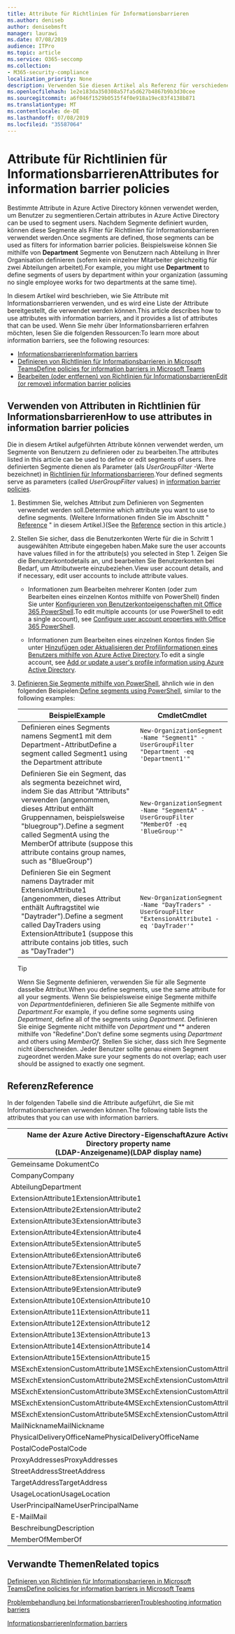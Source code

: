 ```yaml
---
title: Attribute für Richtlinien für Informationsbarrieren
ms.author: deniseb
author: denisebmsft
manager: laurawi
ms.date: 07/08/2019
audience: ITPro
ms.topic: article
ms.service: O365-seccomp
ms.collection:
- M365-security-compliance
localization_priority: None
description: Verwenden Sie diesen Artikel als Referenz für verschiedene Attribute, die Sie in Richtlinien für Informationsbarrieren verwenden können.
ms.openlocfilehash: 1e2e183da350308a57fa5d627b4867b9b3d30cee
ms.sourcegitcommit: a6f046f1529b0515f4f0e918a19ec83f4138b871
ms.translationtype: MT
ms.contentlocale: de-DE
ms.lasthandoff: 07/08/2019
ms.locfileid: "35587064"
---
```

# <a name="attributes-for-information-barrier-policies"></a><span data-ttu-id="2785c-103">Attribute für Richtlinien für Informationsbarrieren</span><span class="sxs-lookup"><span data-stu-id="2785c-103">Attributes for information barrier policies</span></span>

<span data-ttu-id="2785c-104">Bestimmte Attribute in Azure Active Directory können verwendet werden, um Benutzer zu segmentieren.</span><span class="sxs-lookup"><span data-stu-id="2785c-104">Certain attributes in Azure Active Directory can be used to segment users.</span></span> <span data-ttu-id="2785c-105">Nachdem Segmente definiert wurden, können diese Segmente als Filter für Richtlinien für Informationsbarrieren verwendet werden.</span><span class="sxs-lookup"><span data-stu-id="2785c-105">Once segments are defined, those segments can be used as filters for information barrier policies.</span></span> <span data-ttu-id="2785c-106">Beispielsweise können Sie mithilfe von **Department** Segmente von Benutzern nach Abteilung in Ihrer Organisation definieren (sofern kein einzelner Mitarbeiter gleichzeitig für zwei Abteilungen arbeitet).</span><span class="sxs-lookup"><span data-stu-id="2785c-106">For example, you might use **Department** to define segments of users by department within your organization (assuming no single employee works for two departments at the same time).</span></span> 

<span data-ttu-id="2785c-107">In diesem Artikel wird beschrieben, wie Sie Attribute mit Informationsbarrieren verwenden, und es wird eine Liste der Attribute bereitgestellt, die verwendet werden können.</span><span class="sxs-lookup"><span data-stu-id="2785c-107">This article describes how to use attributes with information barriers, and it provides a list of attributes that can be used.</span></span> <span data-ttu-id="2785c-108">Wenn Sie mehr über Informationsbarrieren erfahren möchten, lesen Sie die folgenden Ressourcen:</span><span class="sxs-lookup"><span data-stu-id="2785c-108">To learn more about information barriers, see the following resources:</span></span>
- [<span data-ttu-id="2785c-109">Informationsbarrieren</span><span class="sxs-lookup"><span data-stu-id="2785c-109">Information barriers</span></span>](information-barriers.md)
- [<span data-ttu-id="2785c-110">Definieren von Richtlinien für Informationsbarrieren in Microsoft Teams</span><span class="sxs-lookup"><span data-stu-id="2785c-110">Define policies for information barriers in Microsoft Teams</span></span>](information-barriers-policies.md)
- [<span data-ttu-id="2785c-111">Bearbeiten (oder entfernen) von Richtlinien für Informationsbarrieren</span><span class="sxs-lookup"><span data-stu-id="2785c-111">Edit (or remove) information barrier policies</span></span>](information-barriers-edit-segments-policies.md.md)

## <a name="how-to-use-attributes-in-information-barrier-policies"></a><span data-ttu-id="2785c-112">Verwenden von Attributen in Richtlinien für Informationsbarrieren</span><span class="sxs-lookup"><span data-stu-id="2785c-112">How to use attributes in information barrier policies</span></span>

<span data-ttu-id="2785c-113">Die in diesem Artikel aufgeführten Attribute können verwendet werden, um Segmente von Benutzern zu definieren oder zu bearbeiten.</span><span class="sxs-lookup"><span data-stu-id="2785c-113">The attributes listed in this article can be used to define or edit segments of users.</span></span> <span data-ttu-id="2785c-114">Ihre definierten Segmente dienen als Parameter (als *UserGroupFilter* -Werte bezeichnet) in [Richtlinien für Informationsbarrieren](information-barriers-policies.md).</span><span class="sxs-lookup"><span data-stu-id="2785c-114">Your defined segments serve as parameters (called *UserGroupFilter* values) in [information barrier policies](information-barriers-policies.md).</span></span>

1. <span data-ttu-id="2785c-115">Bestimmen Sie, welches Attribut zum Definieren von Segmenten verwendet werden soll.</span><span class="sxs-lookup"><span data-stu-id="2785c-115">Determine which attribute you want to use to define segments.</span></span> <span data-ttu-id="2785c-116">(Weitere Informationen finden Sie im Abschnitt " [Reference](#reference) " in diesem Artikel.)</span><span class="sxs-lookup"><span data-stu-id="2785c-116">(See the [Reference](#reference) section in this article.)</span></span>

2. <span data-ttu-id="2785c-117">Stellen Sie sicher, dass die Benutzerkonten Werte für die in Schritt 1 ausgewählten Attribute eingegeben haben.</span><span class="sxs-lookup"><span data-stu-id="2785c-117">Make sure the user accounts have values filled in for the attribute(s) you selected in Step 1.</span></span> <span data-ttu-id="2785c-118">Zeigen Sie die Benutzerkontodetails an, und bearbeiten Sie Benutzerkonten bei Bedarf, um Attributwerte einzubeziehen.</span><span class="sxs-lookup"><span data-stu-id="2785c-118">View user account details, and if necessary, edit user accounts to include attribute values.</span></span> 

    - <span data-ttu-id="2785c-119">Informationen zum Bearbeiten mehrerer Konten (oder zum Bearbeiten eines einzelnen Kontos mithilfe von PowerShell) finden Sie unter [Konfigurieren von Benutzerkontoeigenschaften mit Office 365 PowerShell](https://docs.microsoft.com/office365/enterprise/powershell/configure-user-account-properties-with-office-365-powershell).</span><span class="sxs-lookup"><span data-stu-id="2785c-119">To edit multiple accounts (or use PowerShell to edit a single account), see [Configure user account properties with Office 365 PowerShell](https://docs.microsoft.com/office365/enterprise/powershell/configure-user-account-properties-with-office-365-powershell).</span></span>

    - <span data-ttu-id="2785c-120">Informationen zum Bearbeiten eines einzelnen Kontos finden Sie unter [Hinzufügen oder Aktualisieren der Profilinformationen eines Benutzers mithilfe von Azure Active Directory](https://docs.microsoft.com/azure/active-directory/fundamentals/active-directory-users-profile-azure-portal).</span><span class="sxs-lookup"><span data-stu-id="2785c-120">To edit a single account, see [Add or update a user's profile information using Azure Active Directory](https://docs.microsoft.com/azure/active-directory/fundamentals/active-directory-users-profile-azure-portal).</span></span>

3. <span data-ttu-id="2785c-121">[Definieren Sie Segmente mithilfe von PowerShell](information-barriers-policies.md#define-segments-using-powershell), ähnlich wie in den folgenden Beispielen:</span><span class="sxs-lookup"><span data-stu-id="2785c-121">[Define segments using PowerShell](information-barriers-policies.md#define-segments-using-powershell), similar to the following examples:</span></span>

    |<span data-ttu-id="2785c-122">Beispiel</span><span class="sxs-lookup"><span data-stu-id="2785c-122">Example</span></span>  |<span data-ttu-id="2785c-123">Cmdlet</span><span class="sxs-lookup"><span data-stu-id="2785c-123">Cmdlet</span></span>  |
    |---------|---------|
    |<span data-ttu-id="2785c-124">Definieren eines Segments namens Segment1 mit dem Department-Attribut</span><span class="sxs-lookup"><span data-stu-id="2785c-124">Define a segment called Segment1 using the Department attribute</span></span>     | `New-OrganizationSegment -Name "Segment1" -UserGroupFilter "Department -eq 'Department1'"`        |
    |<span data-ttu-id="2785c-125">Definieren Sie ein Segment, das als segmenta bezeichnet wird, indem Sie das Attribut "Attributs" verwenden (angenommen, dieses Attribut enthält Gruppennamen, beispielsweise "bluegroup").</span><span class="sxs-lookup"><span data-stu-id="2785c-125">Define a segment called SegmentA using the MemberOf attribute (suppose this attribute contains group names, such as "BlueGroup")</span></span>     | `New-OrganizationSegment -Name "SegmentA" -UserGroupFilter "MemberOf -eq 'BlueGroup'"`        |
    |<span data-ttu-id="2785c-126">Definieren Sie ein Segment namens Daytrader mit ExtensionAttribute1 (angenommen, dieses Attribut enthält Auftragstitel wie "Daytrader").</span><span class="sxs-lookup"><span data-stu-id="2785c-126">Define a segment called DayTraders using ExtensionAttribute1 (suppose this attribute contains job titles, such as "DayTrader")</span></span>|`New-OrganizationSegment -Name "DayTraders" -UserGroupFilter "ExtensionAttribute1 -eq 'DayTrader'"` |

    > [!TIP]
    > <span data-ttu-id="2785c-127">Wenn Sie Segmente definieren, verwenden Sie für alle Segmente dasselbe Attribut.</span><span class="sxs-lookup"><span data-stu-id="2785c-127">When you define segments, use the same attribute for all your segments.</span></span> <span data-ttu-id="2785c-128">Wenn Sie beispielsweise einige Segmente mithilfe von *Department*definieren, definieren Sie alle Segmente mithilfe von *Department*.</span><span class="sxs-lookup"><span data-stu-id="2785c-128">For example, if you define some segments using *Department*, define all of the segments using *Department*.</span></span> <span data-ttu-id="2785c-129">Definieren Sie einige Segmente nicht mithilfe von *Department* und \*\* anderen mithilfe von "Redefine".</span><span class="sxs-lookup"><span data-stu-id="2785c-129">Don't define some segments using *Department* and others using *MemberOf*.</span></span> <span data-ttu-id="2785c-130">Stellen Sie sicher, dass sich Ihre Segmente nicht überschneiden. Jeder Benutzer sollte genau einem Segment zugeordnet werden.</span><span class="sxs-lookup"><span data-stu-id="2785c-130">Make sure your segments do not overlap; each user should be assigned to exactly one segment.</span></span> 

## <a name="reference"></a><span data-ttu-id="2785c-131">Referenz</span><span class="sxs-lookup"><span data-stu-id="2785c-131">Reference</span></span>

<span data-ttu-id="2785c-132">In der folgenden Tabelle sind die Attribute aufgeführt, die Sie mit Informationsbarrieren verwenden können.</span><span class="sxs-lookup"><span data-stu-id="2785c-132">The following table lists the attributes that you can use with information barriers.</span></span>

|<span data-ttu-id="2785c-133">Name der Azure Active Directory-Eigenschaft</span><span class="sxs-lookup"><span data-stu-id="2785c-133">Azure Active Directory property name</span></span><br/><span data-ttu-id="2785c-134">(LDAP-Anzeigename)</span><span class="sxs-lookup"><span data-stu-id="2785c-134">(LDAP display name)</span></span>  |<span data-ttu-id="2785c-135">Exchange-Eigenschaftsname</span><span class="sxs-lookup"><span data-stu-id="2785c-135">Exchange property name</span></span>  |
|---------|---------|
|<span data-ttu-id="2785c-136">Gemeinsame Dokument</span><span class="sxs-lookup"><span data-stu-id="2785c-136">Co</span></span>       | <span data-ttu-id="2785c-137">Gemeinsame Dokument</span><span class="sxs-lookup"><span data-stu-id="2785c-137">Co</span></span>        |
|<span data-ttu-id="2785c-138">Company</span><span class="sxs-lookup"><span data-stu-id="2785c-138">Company</span></span>     |<span data-ttu-id="2785c-139">Company</span><span class="sxs-lookup"><span data-stu-id="2785c-139">Company</span></span>         |
|<span data-ttu-id="2785c-140">Abteilung</span><span class="sxs-lookup"><span data-stu-id="2785c-140">Department</span></span>     |<span data-ttu-id="2785c-141">Abteilung</span><span class="sxs-lookup"><span data-stu-id="2785c-141">Department</span></span>         |
|<span data-ttu-id="2785c-142">ExtensionAttribute1</span><span class="sxs-lookup"><span data-stu-id="2785c-142">ExtensionAttribute1</span></span> |<span data-ttu-id="2785c-143">CustomAttribute1</span><span class="sxs-lookup"><span data-stu-id="2785c-143">CustomAttribute1</span></span>  |
|<span data-ttu-id="2785c-144">ExtensionAttribute2</span><span class="sxs-lookup"><span data-stu-id="2785c-144">ExtensionAttribute2</span></span> |<span data-ttu-id="2785c-145">CustomAttribute2</span><span class="sxs-lookup"><span data-stu-id="2785c-145">CustomAttribute2</span></span>  |
|<span data-ttu-id="2785c-146">ExtensionAttribute3</span><span class="sxs-lookup"><span data-stu-id="2785c-146">ExtensionAttribute3</span></span> |<span data-ttu-id="2785c-147">CustomAttribute3</span><span class="sxs-lookup"><span data-stu-id="2785c-147">CustomAttribute3</span></span>  |
|<span data-ttu-id="2785c-148">ExtensionAttribute4</span><span class="sxs-lookup"><span data-stu-id="2785c-148">ExtensionAttribute4</span></span> |<span data-ttu-id="2785c-149">Parameter CustomAttribute4</span><span class="sxs-lookup"><span data-stu-id="2785c-149">CustomAttribute4</span></span>  |
|<span data-ttu-id="2785c-150">ExtensionAttribute5</span><span class="sxs-lookup"><span data-stu-id="2785c-150">ExtensionAttribute5</span></span> |<span data-ttu-id="2785c-151">Eigenschaft CustomAttribute5</span><span class="sxs-lookup"><span data-stu-id="2785c-151">CustomAttribute5</span></span>  |
|<span data-ttu-id="2785c-152">ExtensionAttribute6</span><span class="sxs-lookup"><span data-stu-id="2785c-152">ExtensionAttribute6</span></span> |<span data-ttu-id="2785c-153">CustomAttribute6</span><span class="sxs-lookup"><span data-stu-id="2785c-153">CustomAttribute6</span></span>  |
|<span data-ttu-id="2785c-154">ExtensionAttribute7</span><span class="sxs-lookup"><span data-stu-id="2785c-154">ExtensionAttribute7</span></span> |<span data-ttu-id="2785c-155">CustomAttribute7</span><span class="sxs-lookup"><span data-stu-id="2785c-155">CustomAttribute7</span></span>  |
|<span data-ttu-id="2785c-156">ExtensionAttribute8</span><span class="sxs-lookup"><span data-stu-id="2785c-156">ExtensionAttribute8</span></span> |<span data-ttu-id="2785c-157">CustomAttribute8</span><span class="sxs-lookup"><span data-stu-id="2785c-157">CustomAttribute8</span></span>  |
|<span data-ttu-id="2785c-158">ExtensionAttribute9</span><span class="sxs-lookup"><span data-stu-id="2785c-158">ExtensionAttribute9</span></span> |<span data-ttu-id="2785c-159">CustomAttribute9</span><span class="sxs-lookup"><span data-stu-id="2785c-159">CustomAttribute9</span></span>  |
|<span data-ttu-id="2785c-160">ExtensionAttribute10</span><span class="sxs-lookup"><span data-stu-id="2785c-160">ExtensionAttribute10</span></span> |<span data-ttu-id="2785c-161">CustomAttribute10</span><span class="sxs-lookup"><span data-stu-id="2785c-161">CustomAttribute10</span></span>  |
|<span data-ttu-id="2785c-162">ExtensionAttribute11</span><span class="sxs-lookup"><span data-stu-id="2785c-162">ExtensionAttribute11</span></span> |<span data-ttu-id="2785c-163">CustomAttribute11</span><span class="sxs-lookup"><span data-stu-id="2785c-163">CustomAttribute11</span></span>  |
|<span data-ttu-id="2785c-164">ExtensionAttribute12</span><span class="sxs-lookup"><span data-stu-id="2785c-164">ExtensionAttribute12</span></span> |<span data-ttu-id="2785c-165">CustomAttribute12</span><span class="sxs-lookup"><span data-stu-id="2785c-165">CustomAttribute12</span></span>  |
|<span data-ttu-id="2785c-166">ExtensionAttribute13</span><span class="sxs-lookup"><span data-stu-id="2785c-166">ExtensionAttribute13</span></span> |<span data-ttu-id="2785c-167">CustomAttribute13</span><span class="sxs-lookup"><span data-stu-id="2785c-167">CustomAttribute13</span></span>  |
|<span data-ttu-id="2785c-168">ExtensionAttribute14</span><span class="sxs-lookup"><span data-stu-id="2785c-168">ExtensionAttribute14</span></span> |<span data-ttu-id="2785c-169">CustomAttribute14</span><span class="sxs-lookup"><span data-stu-id="2785c-169">CustomAttribute14</span></span>  |
|<span data-ttu-id="2785c-170">ExtensionAttribute15</span><span class="sxs-lookup"><span data-stu-id="2785c-170">ExtensionAttribute15</span></span> |<span data-ttu-id="2785c-171">CustomAttribute15</span><span class="sxs-lookup"><span data-stu-id="2785c-171">CustomAttribute15</span></span>  |
|<span data-ttu-id="2785c-172">MSExchExtensionCustomAttribute1</span><span class="sxs-lookup"><span data-stu-id="2785c-172">MSExchExtensionCustomAttribute1</span></span> |<span data-ttu-id="2785c-173">ExtensionCustomAttribute1</span><span class="sxs-lookup"><span data-stu-id="2785c-173">ExtensionCustomAttribute1</span></span> |
|<span data-ttu-id="2785c-174">MSExchExtensionCustomAttribute2</span><span class="sxs-lookup"><span data-stu-id="2785c-174">MSExchExtensionCustomAttribute2</span></span> |<span data-ttu-id="2785c-175">ExtensionCustomAttribute2</span><span class="sxs-lookup"><span data-stu-id="2785c-175">ExtensionCustomAttribute2</span></span> |
|<span data-ttu-id="2785c-176">MSExchExtensionCustomAttribute3</span><span class="sxs-lookup"><span data-stu-id="2785c-176">MSExchExtensionCustomAttribute3</span></span> |<span data-ttu-id="2785c-177">ExtensionCustomAttribute3</span><span class="sxs-lookup"><span data-stu-id="2785c-177">ExtensionCustomAttribute3</span></span> |
|<span data-ttu-id="2785c-178">MSExchExtensionCustomAttribute4</span><span class="sxs-lookup"><span data-stu-id="2785c-178">MSExchExtensionCustomAttribute4</span></span> |<span data-ttu-id="2785c-179">ExtensionCustomAttribute4</span><span class="sxs-lookup"><span data-stu-id="2785c-179">ExtensionCustomAttribute4</span></span> |
|<span data-ttu-id="2785c-180">MSExchExtensionCustomAttribute5</span><span class="sxs-lookup"><span data-stu-id="2785c-180">MSExchExtensionCustomAttribute5</span></span> |<span data-ttu-id="2785c-181">ExtensionCustomAttribute5</span><span class="sxs-lookup"><span data-stu-id="2785c-181">ExtensionCustomAttribute5</span></span> |
|<span data-ttu-id="2785c-182">MailNickname</span><span class="sxs-lookup"><span data-stu-id="2785c-182">MailNickname</span></span> |<span data-ttu-id="2785c-183">Alias</span><span class="sxs-lookup"><span data-stu-id="2785c-183">Alias</span></span> |
|<span data-ttu-id="2785c-184">PhysicalDeliveryOfficeName</span><span class="sxs-lookup"><span data-stu-id="2785c-184">PhysicalDeliveryOfficeName</span></span> |<span data-ttu-id="2785c-185">Office</span><span class="sxs-lookup"><span data-stu-id="2785c-185">Office</span></span> |
|<span data-ttu-id="2785c-186">PostalCode</span><span class="sxs-lookup"><span data-stu-id="2785c-186">PostalCode</span></span> |<span data-ttu-id="2785c-187">PostalCode</span><span class="sxs-lookup"><span data-stu-id="2785c-187">PostalCode</span></span> |
|<span data-ttu-id="2785c-188">ProxyAddresses</span><span class="sxs-lookup"><span data-stu-id="2785c-188">ProxyAddresses</span></span> |<span data-ttu-id="2785c-189">EmailAddresses</span><span class="sxs-lookup"><span data-stu-id="2785c-189">EmailAddresses</span></span> |
|<span data-ttu-id="2785c-190">StreetAddress</span><span class="sxs-lookup"><span data-stu-id="2785c-190">StreetAddress</span></span> |<span data-ttu-id="2785c-191">StreetAddress</span><span class="sxs-lookup"><span data-stu-id="2785c-191">StreetAddress</span></span> |
|<span data-ttu-id="2785c-192">TargetAddress</span><span class="sxs-lookup"><span data-stu-id="2785c-192">TargetAddress</span></span> |<span data-ttu-id="2785c-193">ExternalEmailAddress</span><span class="sxs-lookup"><span data-stu-id="2785c-193">ExternalEmailAddress</span></span> |
|<span data-ttu-id="2785c-194">UsageLocation</span><span class="sxs-lookup"><span data-stu-id="2785c-194">UsageLocation</span></span> |<span data-ttu-id="2785c-195">UsageLocation</span><span class="sxs-lookup"><span data-stu-id="2785c-195">UsageLocation</span></span> |
|<span data-ttu-id="2785c-196">UserPrincipalName</span><span class="sxs-lookup"><span data-stu-id="2785c-196">UserPrincipalName</span></span>  |<span data-ttu-id="2785c-197">UserPrincipalName</span><span class="sxs-lookup"><span data-stu-id="2785c-197">UserPrincipalName</span></span>  |
|<span data-ttu-id="2785c-198">E-Mail</span><span class="sxs-lookup"><span data-stu-id="2785c-198">Mail</span></span>   |<span data-ttu-id="2785c-199">WindowsEmailAddress</span><span class="sxs-lookup"><span data-stu-id="2785c-199">WindowsEmailAddress</span></span>    |
|<span data-ttu-id="2785c-200">Beschreibung</span><span class="sxs-lookup"><span data-stu-id="2785c-200">Description</span></span>    |<span data-ttu-id="2785c-201">Beschreibung</span><span class="sxs-lookup"><span data-stu-id="2785c-201">Description</span></span>    |
|<span data-ttu-id="2785c-202">MemberOf</span><span class="sxs-lookup"><span data-stu-id="2785c-202">MemberOf</span></span>   |<span data-ttu-id="2785c-203">MemberOfGroup</span><span class="sxs-lookup"><span data-stu-id="2785c-203">MemberOfGroup</span></span>  |

## <a name="related-topics"></a><span data-ttu-id="2785c-204">Verwandte Themen</span><span class="sxs-lookup"><span data-stu-id="2785c-204">Related topics</span></span>

[<span data-ttu-id="2785c-205">Definieren von Richtlinien für Informationsbarrieren in Microsoft Teams</span><span class="sxs-lookup"><span data-stu-id="2785c-205">Define policies for information barriers in Microsoft Teams</span></span>](information-barriers-policies.md)

[<span data-ttu-id="2785c-206">Problembehandlung bei Informationsbarrieren</span><span class="sxs-lookup"><span data-stu-id="2785c-206">Troubleshooting information barriers</span></span>](information-barriers-troubleshooting.md)

[<span data-ttu-id="2785c-207">Informationsbarrieren</span><span class="sxs-lookup"><span data-stu-id="2785c-207">Information barriers</span></span>](information-barriers.md)




